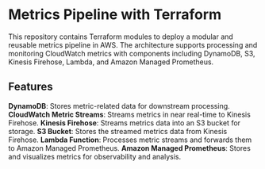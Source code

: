 # Metrics Pipeline with Terraform
This repository contains Terraform modules to deploy a modular and reusable metrics pipeline in AWS. The architecture supports processing and monitoring CloudWatch metrics with components including DynamoDB, S3, Kinesis Firehose, Lambda, and Amazon Managed Prometheus.
## Features
**DynamoDB**: Stores metric-related data for downstream processing.
**CloudWatch Metric Streams**: Streams metrics in near real-time to Kinesis Firehose.
**Kinesis Firehose**: Streams metrics data into an S3 bucket for storage.
**S3 Bucket**: Stores the streamed metrics data from Kinesis Firehose.
**Lambda Function**: Processes metric streams and forwards them to Amazon Managed Prometheus.
**Amazon Managed Prometheus**: Stores and visualizes metrics for observability and analysis.


